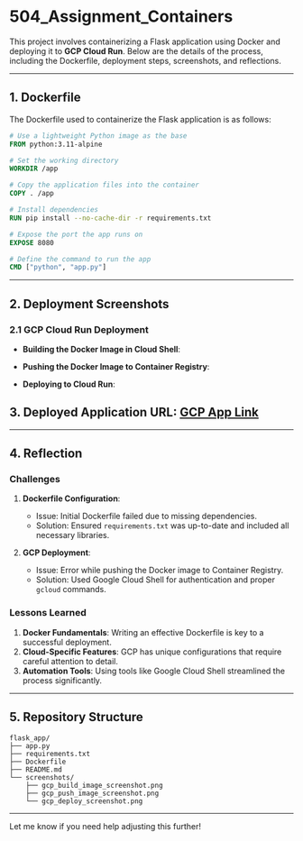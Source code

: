 # 504_Assignment_Containers

This project involves containerizing a Flask application using Docker and deploying it to **GCP Cloud Run**. Below are the details of the process, including the Dockerfile, deployment steps, screenshots, and reflections.

---

## **1. Dockerfile**
The Dockerfile used to containerize the Flask application is as follows:
```dockerfile
# Use a lightweight Python image as the base
FROM python:3.11-alpine

# Set the working directory
WORKDIR /app

# Copy the application files into the container
COPY . /app

# Install dependencies
RUN pip install --no-cache-dir -r requirements.txt

# Expose the port the app runs on
EXPOSE 8080

# Define the command to run the app
CMD ["python", "app.py"]
```

---

## **2. Deployment Screenshots**

### **2.1 GCP Cloud Run Deployment**
- **Building the Docker Image in Cloud Shell**:

- **Pushing the Docker Image to Container Registry**:
 
- **Deploying to Cloud Run**:



## **3. Deployed Application URL**: [GCP App Link](https://your-cloud-run-url)


---

## **4. Reflection**

### **Challenges**
1. **Dockerfile Configuration**:
   - Issue: Initial Dockerfile failed due to missing dependencies.
   - Solution: Ensured `requirements.txt` was up-to-date and included all necessary libraries.

2. **GCP Deployment**:
   - Issue: Error while pushing the Docker image to Container Registry.
   - Solution: Used Google Cloud Shell for authentication and proper `gcloud` commands.

### **Lessons Learned**
1. **Docker Fundamentals**: Writing an effective Dockerfile is key to a successful deployment.
2. **Cloud-Specific Features**: GCP has unique configurations that require careful attention to detail.
3. **Automation Tools**: Using tools like Google Cloud Shell streamlined the process significantly.

---

## **5. Repository Structure**
```
flask_app/
├── app.py
├── requirements.txt
├── Dockerfile
├── README.md
└── screenshots/
    ├── gcp_build_image_screenshot.png
    ├── gcp_push_image_screenshot.png
    └── gcp_deploy_screenshot.png
```

---

Let me know if you need help adjusting this further!
